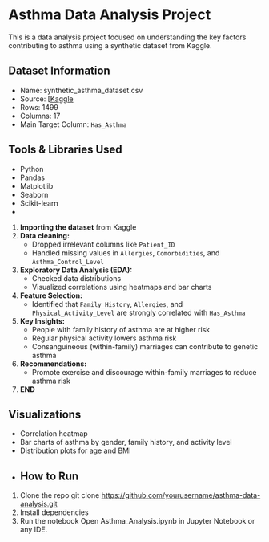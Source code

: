 # Asthma Data Analysis Project

This is a data analysis project focused on understanding the key factors contributing to asthma using a synthetic dataset from Kaggle.

## Dataset Information

- Name: synthetic_asthma_dataset.csv
- Source: [[Kaggle](https://www.kaggle.com/](https://www.kaggle.com/datasets/miadul/asthma-synthetic-medical-dataset))
- Rows: 1499
- Columns: 17
- Main Target Column: `Has_Asthma`

## Tools & Libraries Used

- Python
- Pandas
- Matplotlib
- Seaborn
- Scikit-learn
-

1. **Importing the dataset** from Kaggle
2. **Data cleaning:**
   - Dropped irrelevant columns like `Patient_ID`
   - Handled missing values in `Allergies`, `Comorbidities`, and `Asthma_Control_Level`
3. **Exploratory Data Analysis (EDA):**
   - Checked data distributions
   - Visualized correlations using heatmaps and bar charts
4. **Feature Selection:**
   - Identified that `Family_History`, `Allergies`, and `Physical_Activity_Level` are strongly correlated with `Has_Asthma`
5. **Key Insights:**
   - People with family history of asthma are at higher risk
   - Regular physical activity lowers asthma risk
   - Consanguineous (within-family) marriages can contribute to genetic asthma
6. **Recommendations:**
   - Promote exercise and discourage within-family marriages to reduce asthma risk
7. **END**

## Visualizations

- Correlation heatmap
- Bar charts of asthma by gender, family history, and activity level
- Distribution plots for age and BMI
- ## How to Run

1. Clone the repo git clone https://github.com/yourusername/asthma-data-analysis.git
2. Install dependencies
3. Run the notebook
   Open Asthma_Analysis.ipynb in Jupyter Notebook or any IDE.
